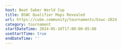 ```yaml
---
host: Beat Saber World Cup
title: BSWC Qualifier Maps Revealed
url: https://cube.community/tournaments/bswc-2024
category: tournament
startDateTime: 2024-05-10T17:00:00-05:00
useStartTime: true
endDateTime: ''
---
```

